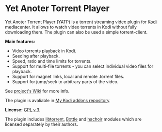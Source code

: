 # Yet Anoter Torrent Player

Yet Anoter Torrent Player (YATP) is a torrent streaming video plugin for [Kodi](http://kodi.tv) mediacenter.
It allows to watch video torrents in Kodi without fully downloading them. The plugin can also be used a simple
torrent-client.

**Main features:**

- Video torrents playback in Kodi.
- Seeding after playback.
- Speed, ratio and time limits for torrents.
- Support for multi-file torrents - you can select individual video files for playback.
- Support for magnet links, local and remote .torrent files.
- Support for jump/seek to arbitrary parts of the video.

See [project's Wiki](https://github.com/romanvm/kodi.yatp/wiki) for more info.

The plugin is avaliable in [My Kodi addons repository](https://romanvm.github.io/kodi_repo/repo/repository.romanvm/repository.romanvm-2.0.0.zip).

**License:** [GPL v.3](http://www.gnu.org/licenses/gpl-3.0.en.html).

The plugin includes [libtorrent](http://libtorrent.org), [Bottle](http://bottlepy.org/docs/dev/index.html)
and [hachoir](http://hachoir3.readthedocs.org) modules which are licensed separately by their authors.
